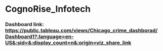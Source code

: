 # CognoRise_Infotech
### Dashboard link: https://public.tableau.com/views/Chicago_crime_dashborad/Dashboard1?:language=en-US&:sid=&:display_count=n&:origin=viz_share_link